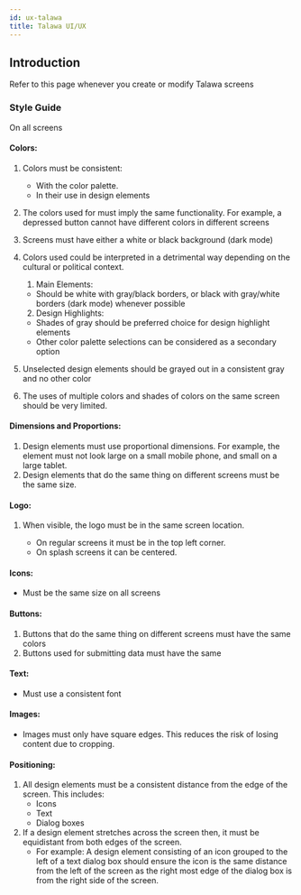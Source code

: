 ```yaml
---
id: ux-talawa
title: Talawa UI/UX
---
```


## Introduction

Refer to this page whenever you create or modify Talawa screens

### Style Guide

On all screens

#### Colors:

1.  Colors must be consistent:

    - With the color palette.
    - In their use in design elements

2.  The colors used for must imply the same functionality. For example, a depressed button cannot
    have different colors in different screens
3.  Screens must have either a white or black background (dark mode)
4.  Colors used could be interpreted in a detrimental way depending on the cultural or political context.

    1.  Main Elements:

    - Should be white with gray/black borders, or black with gray/white borders (dark mode) whenever possible

    2.  Design Highlights:

    - Shades of gray should be preferred choice for design highlight elements
    - Other color palette selections can be considered as a secondary option

5.  Unselected design elements should be grayed out in a consistent gray and no other color
6.  The uses of multiple colors and shades of colors on the same screen should be very limited.

#### Dimensions and Proportions:

1.  Design elements must use proportional dimensions. For example, the element must not look
    large on a small mobile phone, and small on a large tablet.
2.  Design elements that do the same thing on different screens must be the same size.

#### Logo:

1.  When visible, the logo must be in the same screen location.

    - On regular screens it must be in the top left corner.
    - On splash screens it can be centered.

#### Icons:

- Must be the same size on all screens

#### Buttons:

1. Buttons that do the same thing on different screens must have the same colors
2. Buttons used for submitting data must have the same

#### Text:

- Must use a consistent font

#### Images:

- Images must only have square edges. This reduces the risk of losing content due to cropping.

#### Positioning:

1.  All design elements must be a consistent distance from the edge of the screen. This includes:
    - Icons
    - Text
    - Dialog boxes
2.  If a design element stretches across the screen then, it must be equidistant from both edges of the screen.
    - For example: A design element consisting of an icon grouped to the left of a text dialog box should ensure the icon is the same distance from the left of the screen as the right most edge of the dialog box is from the right side of the screen.
